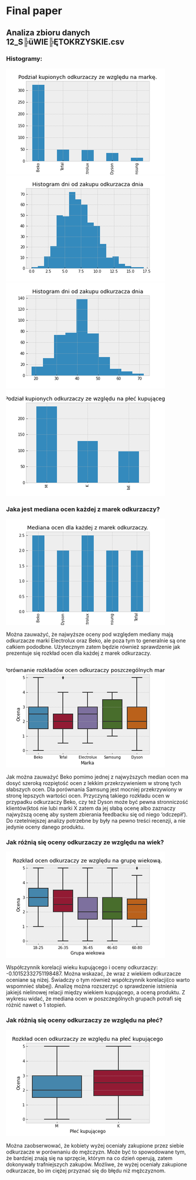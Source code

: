 # Final paper
## Analiza zbioru danych 12_S╠üWIE╠ĘTOKRZYSKIE.csv
### Histogramy:

![Histogram 0](data_appendix_hist0.png "Histogram 0")
![Histogram 1](data_appendix_hist1.png "Histogram 1")
![Histogram 2](data_appendix_hist2.png "Histogram 2")
![Histogram 3](data_appendix_hist3.png "Histogram 3")

### Jaka jest mediana ocen każdej z marek odkurzaczy?

![Median](data_appendix_median_vaccum_rating.png "Mediana")

Można zauważyć, że najwyższe oceny pod względem mediany mają odkurzacze marki Electrolux oraz Beko, ale poza tym to generalnie są one całkiem pododbne. Użytecznym zatem będzie również sprawdzenie jak prezentuje się rozkład ocen dla każdej z marek odkurzaczy.

![Boxplot 0](data_appendix_dist_vaccum_rating.png "Boxplot 0")

Jak można zauważyć Beko pomimo jednej z najwyższych median ocen ma dosyć szeroką rozpiętość ocen z lekkim przekrzywieniem w stronę tych słabszych ocen. Dla porównania Samsung jest mocniej przekrzywiony w stronę lepszych wartości ocen. Przyczyną takiego rozkładu ocen w przypadku odkurzaczy Beko, czy też Dyson może być pewna stronniczość klientów(ktoś nie lubi marki X zatem da jej słabą ocenę albo zaznaczy najwyższą ocenę aby system zbierania feedbacku się od niego ‘odczepił’). Do rzetelniejszej analizy potrzebne by były na pewno treści recenzji, a nie jedynie oceny danego produktu.

### Jak różnią się oceny odkurzaczy ze względu na wiek?

![Boxplot 1](data_appendix_dist_vaccum_rating_by_age.png "Boxplot 1")

Współczynnik korelacji wieku kupującego i oceny odkurzaczy: -0.10152332751198487.
Można wskazać, że wraz z wiekiem odkurzacze oceniane są niżej. Świadczy o tym również współczynnik korelacji(co warto wspomnieć słabej). Analizę można rozszerzyć o sprawdzenie istnienia jakiejś nielinowej relacji między wiekiem kupującego, a oceną produktu. Z wykresu widać, że mediana ocen w poszczególnych grupach potrafi się różnić nawet o 1 stopień.

### Jak różnią się oceny odkurzaczy ze względu na płeć?

![Boxplot 2](data_appendix_dist_vaccum_rating_by_sex.png "Boxplot 2")

Można zaobserwować, że kobiety wyżej oceniały zakupione przez siebie odkurzacze w porównaniu do mężczyzn. Może być to spowodowane tym, że bardziej znają się na sprzęcie, którym na co dzień operują, zatem dokonywały trafniejszych zakupów. Możliwe, że wyżej oceniały zakupione odkurzacze, bo im ciężej przyznać się do błędu niż mężczyznom.